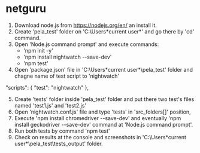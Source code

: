 # netguru

1. Download node.js from https://nodejs.org/en/ an install it.
2. Create 'pela_test' folder on 'C:\Users\*current user*\' and go there by 'cd' command.
3. Open 'Node.js command prompt' and execute commands:
	- 'npm init -y'
	- 'npm install nightwatch --save-dev'
	- 'npm test'
4. Open 'package.json' file in 'C:\Users\*current user*\pela_test' folder and chagne name of test script to 'nightwatch'

"scripts": {
   "test": "nightwatch"
},

5. Create 'tests' folder inside 'pela_test' folder and put there two test's files named 'test1.js' and 'test2.js'
6. Open 'nightwatch.conf.js' file and type 'tests' in 'src_folders[]' position,
7. Execute 'npm install chromedriver --save-dev' and eventually 'npm install geckodriver --save-dev' command at 'Node.js command prompt'.
8. Run both tests by command 'npm test'
9. Check on results at the console and screenshots in 'C:\Users\*current user*\pela_test\tests_output' folder.
